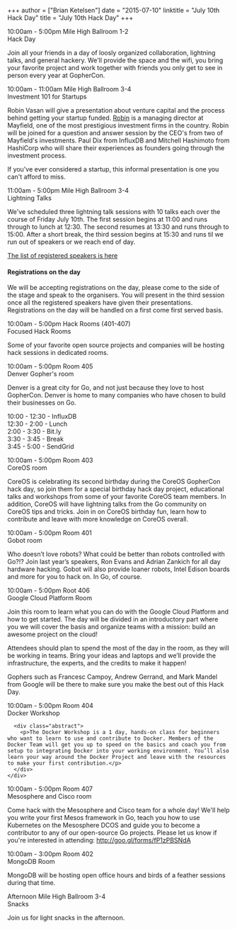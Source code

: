 +++
author = ["Brian Ketelsen"]
date = "2015-07-10"
linktitle = "July 10th Hack Day"
title = "July 10th Hack Day"
+++


<div id="hackday-schedule" class="tab-pane schedule-page schedule-item-tab">
  <div class="row schedule-item">
    <div class="col-md-3 schedule-item-slot">
      <span class="time">10:00am - 5:00pm</span>
      <span class="location">Mile High Ballroom 1-2</span>
    </div>
    <div class="col-md-9 schedule-item-details">
      <div class="schedule-item-summary">
        <span class="title">
            Hack Day
        </span>
      </div>
      <div class="abstract">
        <p>Join all your friends in a day of loosly organized collaboration, lightning talks, and general hackery.  We'll provide the space and the wifi, you bring your favorite project and work together with friends you only get to see in person every year at GopherCon.</p>
      </div>
    </div>
  </div>
  <div class="row schedule-item">
    <div class="col-md-3 schedule-item-slot">
      <span class="time">10:00am - 11:00am</span>
      <span class="location">Mile High Ballroom 3-4</span>
    </div>
    <div class="col-md-9 schedule-item-details">
      <div class="schedule-item-summary">
        <span class="title">
            Investment 101 for Startups
        </span>
      </div>
      <div class="abstract">
        <p>Robin Vasan will give a presentation about venture capital and the process behind getting your startup funded.  <a href="http://www.mayfield.com/team/investment-team/robin-vasan">Robin</a> is a managing director at Mayfield, one of the most prestigious investment firms in the country.  Robin will be joined for a question and answer session by the CEO's from two of Mayfield's investments.  Paul Dix from InfluxDB and Mitchell Hashimoto from HashiCorp who will share their experiences as founders going through the investment process.</p>
        <p>If you've ever considered a startup, this informal presentation is one you can't afford to miss.</p>
      </div>
    </div>
  </div>
  <div class="row schedule-item">
    <div class="col-md-3 schedule-item-slot">
      <span class="time">11:00am - 5:00pm</span>
      <span class="location">Mile High Ballroom 3-4</span>
    </div>
    <div class="col-md-9 schedule-item-details">
      <div class="schedule-item-summary">
        <span class="title">
            Lightning Talks
        </span>
      </div>
      <div class="abstract">
        <p>We've scheduled three lightning talk sessions with 10 talks each over the course of Friday July 10th. The first session begins at 11:00 and runs through to lunch at 12:30. The second resumes at 13:30 and runs through to 15:00. After a short break, the third session begins at 15:30 and runs til we run out of speakers or we reach end of day.</p>
        <p><a href="http://blog.gopheracademy.com/gophercon-2015/gophercon-lightning-talk-results/">The list of registered speakers is here</a></p>
        <h4>Registrations on the day</h4>
        <p>We will be accepting registrations on the day, please come to the side of the stage and speak to the organisers. You will present in the third session once all the registered speakers have given their presentations. Registrations on the day will be handled on a first come first served basis.</p>
      </div>
    </div>
  </div>
  <div class="row schedule-item highlighted-schedule-item">
    <div class="col-md-3 schedule-item-slot">
      <span class="time">10:00am - 5:00pm</span>
      <span class="location">Hack Rooms (401-407)</span>
    </div>
    <div class="col-md-9 schedule-item-details">
      <div class="schedule-item-summary">
        <span class="title">
            Focused Hack Rooms
        </span>
      </div>
      <div class="abstract">
        <p>Some of your favorite open source projects and companies will be hosting hack sessions in dedicated rooms.</p>
      </div>
    </div>
  </div>
  <div class="row schedule-item">
    <div class="col-md-3 schedule-item-slot">
      <span class="time">10:00am - 5:00pm</span>
      <span class="location">Room 405</span>
    </div>
    <div class="col-md-9 schedule-item-details">
      <div class="schedule-item-summary">
        <span class="title">Denver Gopher's room</span>
      </div>
      <div class="abstract">
        <p>Denver is a great city for Go, and not just because they love to host GopherCon. Denver is home to many companies who have chosen to build their businesses on Go.</p>
<p>10:00 - 12:30 - InfluxDB<br>
12:30 - 2:00 - Lunch<br>
2:00 - 3:30 - Bit.ly<br>
3:30 - 3:45 - Break<br>
3:45 - 5:00 - SendGrid</p>
      </div>
    </div>
  </div>
  <div class="row schedule-item">
    <div class="col-md-3 schedule-item-slot">
      <span class="time">10:00am - 5:00pm</span>
      <span class="location">Room 403</span>
    </div>
    <div class="col-md-9 schedule-item-details">
      <div class="schedule-item-summary">
        <span class="title">CoreOS room</span>
      </div>
      <div class="abstract">
        <p>CoreOS is celebrating its second birthday during the CoreOS GopherCon hack day, so join them for a special birthday hack day project, educational talks and workshops from some of your favorite CoreOS team members. In addition, CoreOS will have lightning talks from the Go community on CoreOS tips and tricks. Join in on CoreOS birthday fun, learn how to contribute and leave with more knowledge on CoreOS overall.</p>
      </div>
    </div>
  </div>
  <div class="row schedule-item">
    <div class="col-md-3 schedule-item-slot">
      <span class="time">10:00am - 5:00pm</span>
      <span class="location">Room 401</span>
    </div>
    <div class="col-md-9 schedule-item-details">
      <div class="schedule-item-summary">
        <span class="title">Gobot room</span>
      </div>
      <div class="abstract">
        <p>Who doesn’t love robots? What could be better than robots controlled with Go?!? Join last year’s speakers, Ron Evans and Adrian Zankich for all day hardware hacking. Gobot will also provide loaner robots, Intel Edison boards and more for you to hack on. In Go, of course.</p>
      </div>
    </div>
  </div>
  <div class="row schedule-item">
    <div class="col-md-3 schedule-item-slot">
      <span class="time">10:00am - 5:00pm</span>
      <span class="location">Root 406</span>
    </div>
    <div class="col-md-9 schedule-item-details">
      <div class="schedule-item-summary">
        <span class="title">Google Cloud Platform Room</span>
      </div>
      <div class="abstract">
        <p>Join this room to learn what you can do with the Google Cloud Platform and how to get started. The day will be divided in an introductory part where you we will cover the basis and organize teams with a mission: build an awesome project on the cloud!</p>
        <p>Attendees should plan to spend the most of the day in the room, as they will be working in teams. Bring your ideas and laptops and we’ll provide the infrastructure, the experts, and the credits to make it happen!</p>
        <p>Gophers such as Francesc Campoy, Andrew Gerrand, and Mark Mandel from Google will be there to make sure you make the best out of this Hack Day.</p>
      </div>
    </div>
  </div>
  <div class="row schedule-item">
    <div class="col-md-3 schedule-item-slot">
      <span class="time">10:00am - 5:00pm</span>
      <span class="location">Room 404</span>
    </div>
    <div class="col-md-9 schedule-item-details">
      <div class="schedule-item-summary">
        <span class="title">
          Docker Workshop
        </span>
      </div>

      <div class="abstract">
        <p>The Docker Workshop is a 1 day, hands-on class for beginners who want to learn to use and contribute to Docker. Members of the Docker Team will get you up to speed on the basics and coach you from setup to integrating Docker into your working environment. You’ll also learn your way around the Docker Project and leave with the resources to make your first contribution.</p>
      </div>
    </div>
  </div>

  <div class="row schedule-item">
    <div class="col-md-3 schedule-item-slot">
      <span class="time">10:00am - 5:00pm</span>
      <span class="location">Room 407</span>
    </div>
    <div class="col-md-9 schedule-item-details">
      <div class="schedule-item-summary">
        <span class="title">
          Mesosphere and Cisco room
        </span>
      </div>
      <div class="abstract">
        <p>Come hack with the Mesosphere and Cisco team for a whole day! We'll help you write your first Mesos framework in Go, teach you how to use Kubernetes on the Mesosphere DCOS and guide you to become a contributor to any of our open-source Go projects. Please let us know if you're interested in attending: <a href="http://goo.gl/forms/fP1zPBSNdA">http://goo.gl/forms/fP1zPBSNdA</a></p>
      </div>
    </div>
  </div>
  <div class="row schedule-item">
    <div class="col-md-3 schedule-item-slot">
      <span class="time">10:00am - 3:00pm</span>
      <span class="location">Room 402</span>
    </div>
    <div class="col-md-9 schedule-item-details">
      <div class="schedule-item-summary">
        <span class="title">
          MongoDB Room
        </span>
      </div>
      <div class="abstract">
        <p>MongoDB will be hosting open office hours and birds of a feather sessions during that time.</p>
      </div>
    </div>
  </div>
		  
  <div class="row schedule-item highlighted-schedule-item">
    <div class="col-md-3 schedule-item-slot">
      <span class="time">Afternoon</span>
      <span class="location">Mile High Ballroom 3-4</span>
    </div>
    <div class="col-md-9 schedule-item-details">
      <div class="schedule-item-summary">
        <span class="title">
            Snacks 
        </span>
      </div>
      <div class="abstract">
        <p>Join us for light snacks in the afternoon.</p>
      </div>
    </div>
  </div>
</div>

